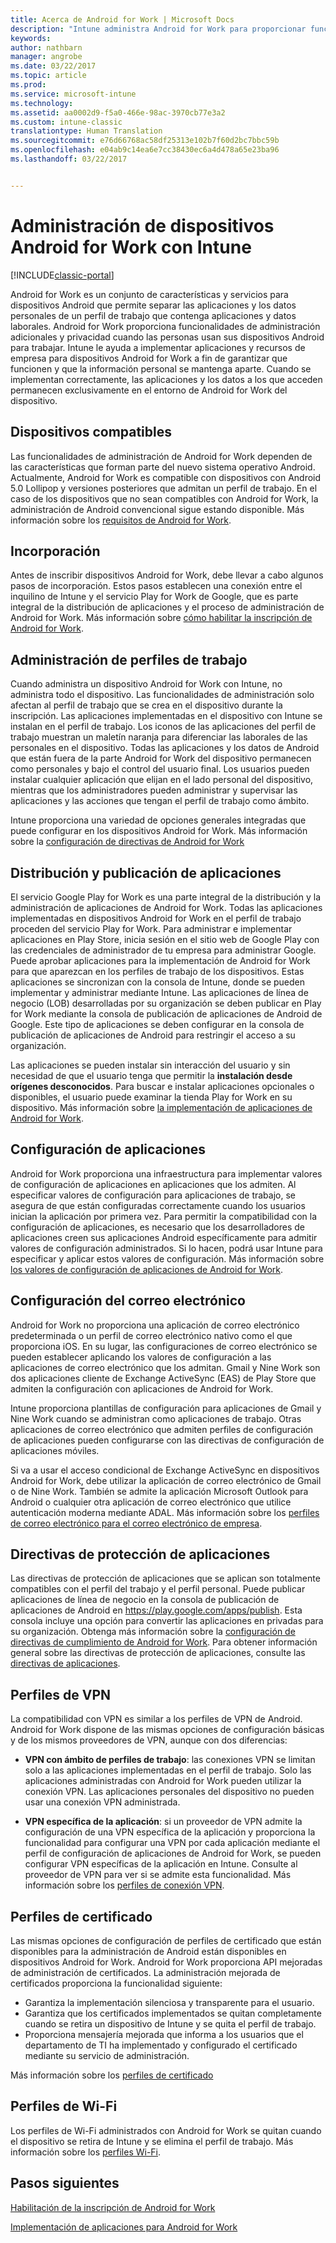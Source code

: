 ```yaml
---
title: Acerca de Android for Work | Microsoft Docs
description: "Intune administra Android for Work para proporcionar funcionalidades de administración adicionales y privacidad cuando las personas usan sus dispositivos Android para trabajar."
keywords: 
author: nathbarn
manager: angrobe
ms.date: 03/22/2017
ms.topic: article
ms.prod: 
ms.service: microsoft-intune
ms.technology: 
ms.assetid: aa0002d9-f5a0-466e-98ac-3970cb77e3a2
ms.custom: intune-classic
translationtype: Human Translation
ms.sourcegitcommit: e76d66768ac58df25313e102b7f60d2bc7bbc59b
ms.openlocfilehash: e04ab9c14ea6e7cc38430ec6a4d478a65e23ba96
ms.lasthandoff: 03/22/2017


---
```


# <a name="manage-android-for-work-devices-with-intune"></a>Administración de dispositivos Android for Work con Intune

[!INCLUDE[classic-portal](../includes/classic-portal.md)]

Android for Work es un conjunto de características y servicios para dispositivos Android que permite separar las aplicaciones y los datos personales de un perfil de trabajo que contenga aplicaciones y datos laborales. Android for Work proporciona funcionalidades de administración adicionales y privacidad cuando las personas usan sus dispositivos Android para trabajar. Intune le ayuda a implementar aplicaciones y recursos de empresa para dispositivos Android for Work a fin de garantizar que funcionen y que la información personal se mantenga aparte. Cuando se implementan correctamente, las aplicaciones y los datos a los que acceden permanecen exclusivamente en el entorno de Android for Work del dispositivo.

## <a name="supported-devices"></a>Dispositivos compatibles

Las funcionalidades de administración de Android for Work dependen de las características que forman parte del nuevo sistema operativo Android. Actualmente, Android for Work es compatible con dispositivos con Android 5.0 Lollipop y versiones posteriores que admitan un perfil de trabajo. En el caso de los dispositivos que no sean compatibles con Android for Work, la administración de Android convencional sigue estando disponible. Más información sobre los [requisitos de Android for Work](https://support.google.com/work/android/answer/6174145?hl=en&ref_topic=6151012).

## <a name="onboarding"></a>Incorporación

Antes de inscribir dispositivos Android for Work, debe llevar a cabo algunos pasos de incorporación. Estos pasos establecen una conexión entre el inquilino de Intune y el servicio Play for Work de Google, que es parte integral de la distribución de aplicaciones y el proceso de administración de Android for Work. Más información sobre [cómo habilitar la inscripción de Android for Work](https://docs.microsoft.com/intune/deploy-use/set-up-android-for-work).

## <a name="work-profile-management"></a>Administración de perfiles de trabajo

Cuando administra un dispositivo Android for Work con Intune, no administra todo el dispositivo. Las funcionalidades de administración solo afectan al perfil de trabajo que se crea en el dispositivo durante la inscripción. Las aplicaciones implementadas en el dispositivo con Intune se instalan en el perfil de trabajo. Los iconos de las aplicaciones del perfil de trabajo muestran un maletín naranja para diferenciar las laborales de las personales en el dispositivo. Todas las aplicaciones y los datos de Android que están fuera de la parte Android for Work del dispositivo permanecen como personales y bajo el control del usuario final. Los usuarios pueden instalar cualquier aplicación que elijan en el lado personal del dispositivo, mientras que los administradores pueden administrar y supervisar las aplicaciones y las acciones que tengan el perfil de trabajo como ámbito.

Intune proporciona una variedad de opciones generales integradas que puede configurar en los dispositivos Android for Work. Más información sobre la [configuración de directivas de Android for Work](android-for-work-policy-settings-in-microsoft-intune.md)

## <a name="app-publishing-and-distribution"></a>Distribución y publicación de aplicaciones

El servicio Google Play for Work es una parte integral de la distribución y la administración de aplicaciones de Android for Work. Todas las aplicaciones implementadas en dispositivos Android for Work en el perfil de trabajo proceden del servicio Play for Work. Para administrar e implementar aplicaciones en Play Store, inicia sesión en el sitio web de Google Play con las credenciales de administrador de tu empresa para administrar Google. Puede aprobar aplicaciones para la implementación de Android for Work para que aparezcan en los perfiles de trabajo de los dispositivos. Estas aplicaciones se sincronizan con la consola de Intune, donde se pueden implementar y administrar mediante Intune. Las aplicaciones de línea de negocio (LOB) desarrolladas por su organización se deben publicar en Play for Work mediante la consola de publicación de aplicaciones de Android de Google. Este tipo de aplicaciones se deben configurar en la consola de publicación de aplicaciones de Android para restringir el acceso a su organización.

Las aplicaciones se pueden instalar sin interacción del usuario y sin necesidad de que el usuario tenga que permitir la **instalación desde orígenes desconocidos**. Para buscar e instalar aplicaciones opcionales o disponibles, el usuario puede examinar la tienda Play for Work en su dispositivo. Más información sobre [la implementación de aplicaciones de Android for Work](https://docs.microsoft.com/intune/deploy-use/android-for-work-apps).

## <a name="app-configuration"></a>Configuración de aplicaciones

Android for Work proporciona una infraestructura para implementar valores de configuración de aplicaciones en aplicaciones que los admiten. Al especificar valores de configuración para aplicaciones de trabajo, se asegura de que están configuradas correctamente cuando los usuarios inician la aplicación por primera vez. Para permitir la compatibilidad con la configuración de aplicaciones, es necesario que los desarrolladores de aplicaciones creen sus aplicaciones Android específicamente para admitir valores de configuración administrados. Si lo hacen, podrá usar Intune para especificar y aplicar estos valores de configuración. Más información sobre [los valores de configuración de aplicaciones de Android for Work](afw-app-configuration-policy.md).

## <a name="email-configuration"></a>Configuración del correo electrónico

Android for Work no proporciona una aplicación de correo electrónico predeterminada o un perfil de correo electrónico nativo como el que proporciona iOS. En su lugar, las configuraciones de correo electrónico se pueden establecer aplicando los valores de configuración a las aplicaciones de correo electrónico que los admitan. Gmail y Nine Work son dos aplicaciones cliente de Exchange ActiveSync (EAS) de Play Store que admiten la configuración con aplicaciones de Android for Work.

Intune proporciona plantillas de configuración para aplicaciones de Gmail y Nine Work cuando se administran como aplicaciones de trabajo. Otras aplicaciones de correo electrónico que admiten perfiles de configuración de aplicaciones pueden configurarse con las directivas de configuración de aplicaciones móviles.

Si va a usar el acceso condicional de Exchange ActiveSync en dispositivos Android for Work, debe utilizar la aplicación de correo electrónico de Gmail o de Nine Work. También se admite la aplicación Microsoft Outlook para Android o cualquier otra aplicación de correo electrónico que utilice autenticación moderna mediante ADAL. Más información sobre los [perfiles de correo electrónico para el correo electrónico de empresa](configure-access-to-corporate-email-using-email-profiles-with-microsoft-intune.md).

## <a name="app-protection-policies"></a>Directivas de protección de aplicaciones

Las directivas de protección de aplicaciones que se aplican son totalmente compatibles con el perfil del trabajo y el perfil personal. Puede publicar aplicaciones de línea de negocio en la consola de publicación de aplicaciones de Android en https://play.google.com/apps/publish. Esta consola incluye una opción para convertir las aplicaciones en privadas para su organización. Obtenga más información sobre la [configuración de directivas de cumplimiento de Android for Work](afw-compliance-policy-settings-in-microsoft-intune.md). Para obtener información general sobre las directivas de protección de aplicaciones, consulte las [directivas de aplicaciones](protect-app-data-using-mobile-app-management-policies-with-microsoft-intune.md).

## <a name="vpn-profiles"></a>Perfiles de VPN

La compatibilidad con VPN es similar a los perfiles de VPN de Android. Android for Work dispone de las mismas opciones de configuración básicas y de los mismos proveedores de VPN, aunque con dos diferencias:

-  **VPN con ámbito de perfiles de trabajo**: las conexiones VPN se limitan solo a las aplicaciones implementadas en el perfil de trabajo. Solo las aplicaciones administradas con Android for Work pueden utilizar la conexión VPN. Las aplicaciones personales del dispositivo no pueden usar una conexión VPN administrada.

-  **VPN específica de la aplicación**: si un proveedor de VPN admite la configuración de una VPN específica de la aplicación y proporciona la funcionalidad para configurar una VPN por cada aplicación mediante el perfil de configuración de aplicaciones de Android for Work, se pueden configurar VPN específicas de la aplicación en Intune. Consulte al proveedor de VPN para ver si se admite esta funcionalidad. Más información sobre los [perfiles de conexión VPN](vpn-connections-in-microsoft-intune.md).

## <a name="certificate-profiles"></a>Perfiles de certificado

Las mismas opciones de configuración de perfiles de certificado que están disponibles para la administración de Android están disponibles en dispositivos Android for Work. Android for Work proporciona API mejoradas de administración de certificados. La administración mejorada de certificados proporciona la funcionalidad siguiente:

- Garantiza la implementación silenciosa y transparente para el usuario.
-  Garantiza que los certificados implementados se quitan completamente cuando se retira un dispositivo de Intune y se quita el perfil de trabajo.
-  Proporciona mensajería mejorada que informa a los usuarios que el departamento de TI ha implementado y configurado el certificado mediante su servicio de administración.

Más información sobre los [perfiles de certificado](secure-resource-access-with-certificate-profiles.md)

## <a name="wi-fi-profiles"></a>Perfiles de Wi-Fi

Los perfiles de Wi-Fi administrados con Android for Work se quitan cuando el dispositivo se retira de Intune y se elimina el perfil de trabajo. Más información sobre los [perfiles Wi-Fi](wi-fi-connections-in-microsoft-intune.md).

## <a name="next-steps"></a>Pasos siguientes
[Habilitación de la inscripción de Android for Work](https://docs.microsoft.com/en-us/intune/deploy-use/set-up-android-for-work)

[Implementación de aplicaciones para Android for Work](https://docs.microsoft.com/en-us/intune/deploy-use/android-for-work-apps)

